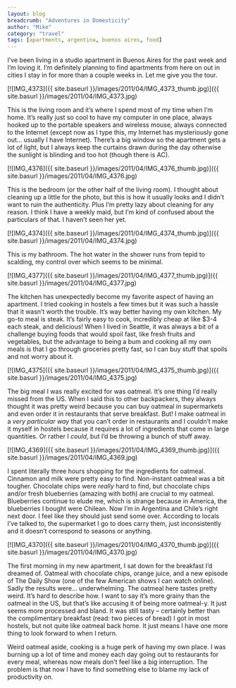 ```yaml
---
layout: blog
breadcrumb: "Adventures in Domesticity"
author: "Mike"
category: "travel"
tags: [apartments, argentina, buenos aires, food]
---
```


I’ve been living in a studio apartment in Buenos Aires for the past week and I’m loving it. I’m definitely planning to find apartments from here on out in cities I stay in for more than a couple weeks in. Let me give you the tour.

[![IMG_4373]({{ site.baseurl }}/images/2011/04/IMG_4373_thumb.jpg)]({{ site.basurl }}/images/2011/04/IMG_4373.jpg)

This is the living room and it’s where I spend most of my time when I’m home. It’s really just so cool to have my computer in one place, always hooked up to the portable speakers and wireless mouse, always connected to the Internet (except now as I type this, my Internet has mysteriously gone out… usually I have Internet). There’s a big window so the apartment gets a lot of light, but I always keep the curtains drawn during the day otherwise the sunlight is blinding and too hot (though there is AC).

[![IMG_4376]({{ site.baseurl }}/images/2011/04/IMG_4376_thumb.jpg)]({{ site.basurl }}/images/2011/04/IMG_4376.jpg)

This is the bedroom (or the other half of the living room). I thought about cleaning up a little for the photo, but this is how it usually looks and I didn’t want to ruin the authenticity. Plus I’m pretty lazy about cleaning for any reason. I think I have a weekly maid, but I’m kind of confused about the particulars of that. I haven’t seen her yet.

[![IMG_4374]({{ site.baseurl }}/images/2011/04/IMG_4374_thumb.jpg)]({{ site.basurl }}/images/2011/04/IMG_4374.jpg)

This is my bathroom. The hot water in the shower runs from tepid to scalding, my control over which seems to be minimal.

[![IMG_4377]({{ site.baseurl }}/images/2011/04/IMG_4377_thumb.jpg)]({{ site.basurl }}/images/2011/04/IMG_4377.jpg)

The kitchen has unexpectedly become my favorite aspect of having an apartment. I tried cooking in hostels a few times but it was such a hassle that it wasn’t worth the trouble. It’s way better having my own kitchen. My go-to meal is steak. It’s fairly easy to cook, incredibly cheap at like $3-4 each steak, and delicious! When I lived in Seattle, it was always a bit of a challenge buying foods that would spoil fast, like fresh fruits and vegetables, but the advantage to being a bum and cooking all my own meals is that I go through groceries pretty fast, so I can buy stuff that spoils and not worry about it.

[![IMG_4375]({{ site.baseurl }}/images/2011/04/IMG_4375_thumb.jpg)]({{ site.basurl }}/images/2011/04/IMG_4375.jpg)

The big meal I was really excited for was oatmeal. It’s one thing I’d really missed from the US. When I said this to other backpackers, they always thought it was pretty weird because you can buy oatmeal in supermarkets and even order it in restaurants that serve breakfast. But! I make oatmeal in a *very particular way* that you can’t order in restaurants and I couldn’t make it myself in hostels because it requires a lot of ingredients that come in large quantities. Or rather I *could*, but I’d be throwing a bunch of stuff away.

[![IMG_4369]({{ site.baseurl }}/images/2011/04/IMG_4369_thumb.jpg)]({{ site.basurl }}/images/2011/04/IMG_4369.jpg)

I spent literally three hours shopping for the ingredients for oatmeal. Cinnamon and milk were pretty easy to find. Non-instant oatmeal was a bit tougher. Chocolate chips were *really* hard to find, but chocolate chips and/or fresh blueberries (amazing with both) are crucial to my oatmeal. Blueberries continue to elude me, which is strange because in America, the blueberries I bought were Chilean. Now I’m in Argentina and Chile’s right next door. I feel like they should just send some over. According to locals I’ve talked to, the supermarket I go to does carry them, just inconsistently and it doesn’t correspond to seasons or anything.

[![IMG_4370]({{ site.baseurl }}/images/2011/04/IMG_4370_thumb.jpg)]({{ site.basurl }}/images/2011/04/IMG_4370.jpg)

The first morning in my new apartment, I sat down for the breakfast I’d dreamed of. Oatmeal with chocolate chips, orange juice, and a new episode of The Daily Show (one of the few American shows I can watch online). Sadly the results were… underwhelming. The oatmeal here tastes pretty weird. It’s hard to describe how. I want to say it’s more grainy than the oatmeal in the US, but that’s like accusing it of being more oatmeal-y. It just seems more processed and bland. It was still tasty – certainly better than the complimentary breakfast (read: two pieces of bread) I got in most hostels, but not quite like oatmeal back home. It just means I have one more thing to look forward to when I return.

Weird oatmeal aside, cooking is a huge perk of having my own place. I was burning up a lot of time and money each day going out to restaurants for every meal, whereas now meals don’t feel like a big interruption. The problem is that now I have to find something else to blame my lack of productivity on.